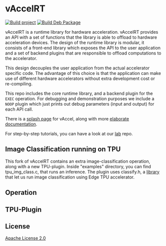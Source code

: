 # vAccelRT

[![Build project](https://github.com/cloudkernels/vaccelrt/actions/workflows/test_vaccelrt.yml/badge.svg)](https://github.com/cloudkernels/vaccelrt/actions/workflows/test_vaccelrt.yml)
[![Build Deb Package](https://github.com/cloudkernels/vaccelrt/actions/workflows/deb.yml/badge.svg)](https://github.com/cloudkernels/vaccelrt/actions/workflows/deb.yml)

vAccelRT is a runtime library for hardware acceleration. vAccelRT provides an
API with a set of functions that the library is able to offload to hardware
acceleration devices. The design of the runtime library is modular, it consists
of a front-end library which exposes the API to the user application and a set
of backend plugins that are responsible to offload computations to the
accelerator.

This design decouples the user application from the actual accelerator specific
code. The advantage of this choice is that the application can make use of
different hardware accelerators without extra development cost or re-compiling.

This repo includes the core runtime library, and a backend plugin for the
`EXEC` operation. For debugging and demonstration purposes we include a `NOOP`
plugin which just prints out debug parameters (input and output) for each API
call.

There is a [splash page](https://vaccel.org) for vAccel, along with more
[elaborate documentation](https://docs.vaccel.org). 

For step-by-step tutorials, you can have a look at our
[lab](https://github.com/nubificus/vaccel-tutorials) repo.


## Image Classification running on TPU

This fork of vAccelRT contains an extra image-classification operation, along with a new TPU-plugin. Inside "examples" directory, you can find tpu_img_class.c, that runs an inference. The plugin uses classify.h, a [library](https://github.com/ilagomatis/libcoral) that let us run image classification using Edge TPU accelerator.

## Operation

## TPU-Plugin

## License

[Apache License 2.0](LICENSE)
